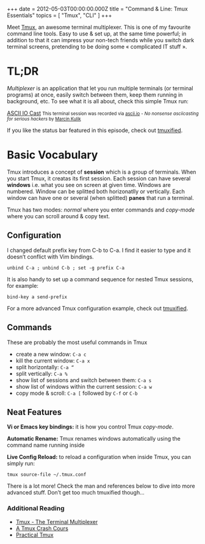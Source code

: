 +++
date = 2012-05-03T00:00:00.000Z
title = "Command & Line: Tmux Essentials"
topics = [ "Tmux", "CLI" ]
+++

Meet [Tmux](http://tmux.sourceforge.net/), an awesome terminal multiplexer. This is one of my favourite command line tools. Easy to use & set up, at the same time powerful; in addition to that it can impress your non-tech friends while you switch dark terminal screens, pretending to be doing some « complicated IT stuff ».

# TL;DR

*Multiplexer* is an application that let you run multiple terminals (or terminal programs) at once, easily switch between them, keep them running in background, etc. To see what it is all about, check this simple Tmux run:

[ASCII IO Cast](http://ascii.io/a/457)
<small>This terminal session was recorded via [ascii.io](http://ascii.io) - *No nonsense asciicasting for serious hackers* by [Marcin Kulik](https://github.com/sickill)</small>

If you like the status bar featured in this episode, check out [tmuxified](https://github.com/zaiste/tmuxified).



# Basic Vocabulary

Tmux introduces a concept of **session** which is a group of terminals. When you start Tmux, it creatas its first session. Each session can have several **windows** i.e. what you see on screen at given time. Windows are numbered. Window can be splitted both horizonatlly or vertically. Each window can have one or several (when splitted) **panes** that run a terminal.

Tmux has two modes: *normal* where you enter commands and *copy-mode* where you can scroll around & copy text.

Configuration
-------------

I changed default prefix key from C-b to C-a. I find it easier to type and it doesn’t conflict with Vim bindings.

    unbind C-a ; unbind C-b ; set -g prefix C-a

It is also handy to set up a command sequence for nested Tmux sessions, for example:

    bind-key a send-prefix

For a more advanced Tmux configuration example, check out [tmuxified](http://github.com/zaiste/tmuxified).


Commands
--------

These are probably the most useful commands in Tmux

* create a new window: `C-a c`
* kill the current window: `C-a x`
* split horizontally: `C-a “`
* split vertically: `C-a %`
* show list of sessions and switch between them: `C-a s`
* show list of windows within the current session: `C-a w`
* copy mode & scroll: `C-a [` followed by `C-f` or `C-b`

Neat Features
-------------

**Vi or Emacs key bindings:** it is how you control Tmux *copy-mode*.

**Automatic Rename:** Tmux renames windows automatically using the command name running inside

**Live Config Reload:** to reload a configuration when inside Tmux, you can simply run:

    tmux source-file ~/.tmux.conf

There is a lot more! Check the man and references below to dive into more advanced stuff. Don’t get too much tmuxified though...

### Additional Reading

* [Tmux - The Terminal Multiplexer](http://blog.hawkhost.com/2010/06/28/tmux-the-terminal-multiplexer/)
* [A Tmux Crash Cours](http://robots.thoughtbot.com/post/2641409235/a-tmux-crash-course)
* [Practical Tmux](http://mutelight.org/articles/practical-tmux)

